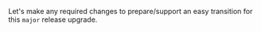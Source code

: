 Let's make any required changes to prepare/support an easy transition for this `major` release upgrade.
